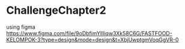 # ChallengeChapter2
using figma https://www.figma.com/file/9oDbfimYllIiqw3Xk58C6G/FASTFOOD-KELOMPOK-3?type=design&mode=design&t=XbjUwptgmVoqGgVR-0

